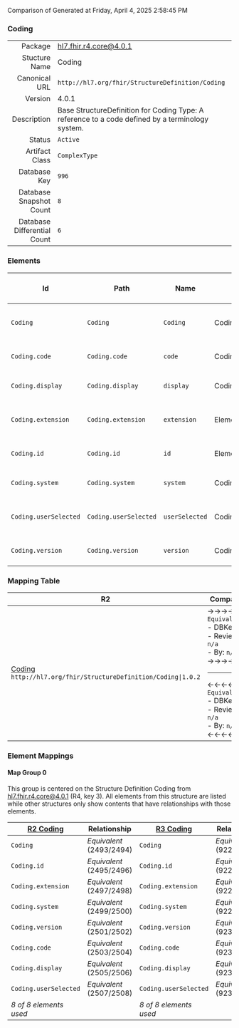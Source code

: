 Comparison of 
Generated at Friday, April 4, 2025 2:58:45 PM

### Coding

|      |     |
| ---: | --- |
| Package | hl7.fhir.r4.core@4.0.1 |
| Stucture Name | Coding |
| Canonical URL | `http://hl7.org/fhir/StructureDefinition/Coding` |
| Version | 4.0.1 |
| Description | Base StructureDefinition for Coding Type: A reference to a code defined by a terminology system. |
| Status | `Active` |
| Artifact Class | `ComplexType` |
| Database Key | `996` |
| Database Snapshot Count | `8` |
| Database Differential Count | `6` |

### Elements

| Id | Path | Name | Base Path | Short | Cardinality | Collated Type | Binding Strength | Binding Value Set |
| -- | ---- | ---- | --------- | ----- | ----------- | ------------- | ---------------- | ----------------- |
| `Coding` | `Coding` | `Coding` | Coding | A reference to a code defined by a terminology system | 0..* | Coding |  |  |
| `Coding.code` | `Coding.code` | `code` | Coding.code | Symbol in syntax defined by the system | 0..1 | code |  |  |
| `Coding.display` | `Coding.display` | `display` | Coding.display | Representation defined by the system | 0..1 | string |  |  |
| `Coding.extension` | `Coding.extension` | `extension` | Element.extension | Additional content defined by implementations | 0..* | Extension |  |  |
| `Coding.id` | `Coding.id` | `id` | Element.id | Unique id for inter-element referencing | 0..1 | id |  |  |
| `Coding.system` | `Coding.system` | `system` | Coding.system | Identity of the terminology system | 0..1 | uri |  |  |
| `Coding.userSelected` | `Coding.userSelected` | `userSelected` | Coding.userSelected | If this coding was chosen directly by the user | 0..1 | boolean |  |  |
| `Coding.version` | `Coding.version` | `version` | Coding.version | Version of the system - if relevant | 0..1 | string |  |  |
### Mapping Table

| R2 | Comparison | R3 | Comparison | R4 | Comparison | R4B | Comparison | R5
| --- | --- | --- | --- | --- | --- | --- | --- | ---
| [Coding](/docs/R2/ComplexTypes/Coding.md)<br/> `http://hl7.org/fhir/StructureDefinition/Coding\|1.0.2` | →→→→→→→<br/>`Equivalent`<br/>- DBKey: `51`<br/>- Reviewed: `n/a`<br/>- By: `n/a`<br/>→→→→→→→<hr/>←←←←←←←<br/>`Equivalent`<br/>- DBKey: `218`<br/>- Reviewed: `n/a`<br/>- By: `n/a`<br/>←←←←←←←| [Coding](/docs/R3/ComplexTypes/Coding.md)<br/> `http://hl7.org/fhir/StructureDefinition/Coding\|3.0.2` | →→→→→→→<br/>`Equivalent`<br/>- DBKey: `387`<br/>- Reviewed: `n/a`<br/>- By: `n/a`<br/>→→→→→→→<hr/>←←←←←←←<br/>`Equivalent`<br/>- DBKey: `583`<br/>- Reviewed: `n/a`<br/>- By: `n/a`<br/>←←←←←←←| [Coding](/docs/R4/ComplexTypes/Coding.md)<br/> `http://hl7.org/fhir/StructureDefinition/Coding\|4.0.1` | →→→→→→→<br/>`Equivalent`<br/>- DBKey: `1319`<br/>- Reviewed: `n/a`<br/>- By: `n/a`<br/>→→→→→→→<hr/>←←←←←←←<br/>`Equivalent`<br/>- DBKey: `1320`<br/>- Reviewed: `n/a`<br/>- By: `n/a`<br/>←←←←←←←| [Coding](/docs/R4B/ComplexTypes/Coding.md)<br/> `http://hl7.org/fhir/StructureDefinition/Coding\|4.3.0` | →→→→→→→<br/>`Equivalent`<br/>- DBKey: `895`<br/>- Reviewed: `n/a`<br/>- By: `n/a`<br/>→→→→→→→<hr/>←←←←←←←<br/>`Equivalent`<br/>- DBKey: `1124`<br/>- Reviewed: `n/a`<br/>- By: `n/a`<br/>←←←←←←←| [Coding](/docs/R5/ComplexTypes/Coding.md)<br/> `http://hl7.org/fhir/StructureDefinition/Coding\|5.0.0` 

### Element Mappings


#### Map Group 0

This group is centered on the Structure Definition Coding from hl7.fhir.r4.core@4.0.1 (R4, key 3).
All elements from this structure are listed while other structures only show contents that have relationships with those elements.

| [R2 Coding](/docs/R2/ComplexTypes/Coding.md)| Relationship | [R3 Coding](/docs/R3/ComplexTypes/Coding.md)| Relationship | R4 Coding| Relationship | [R4B Coding](/docs/R4B/ComplexTypes/Coding.md)| Relationship | [R5 Coding](/docs/R5/ComplexTypes/Coding.md)
| --- | --- | --- | --- | --- | --- | --- | --- | ---
| `Coding`| _Equivalent_<br/>(2493/2494)| `Coding`| _Equivalent_<br/>(9222/9223)| **`Coding`**| _Equivalent_<br/>(20572/20573)| `Coding`| _Equivalent_<br/>(35699/35700)| `Coding`
| `Coding.id`| _Equivalent_<br/>(2495/2496)| `Coding.id`| _Equivalent_<br/>(9224/9225)| **`Coding.id`**| _Equivalent_<br/>(20574/20575)| `Coding.id`| _Equivalent_<br/>(35701/35702)| `Coding.id`
| `Coding.extension`| _Equivalent_<br/>(2497/2498)| `Coding.extension`| _Equivalent_<br/>(9226/9227)| **`Coding.extension`**| _Equivalent_<br/>(20576/20577)| `Coding.extension`| _Equivalent_<br/>(35703/35704)| `Coding.extension`
| `Coding.system`| _Equivalent_<br/>(2499/2500)| `Coding.system`| _Equivalent_<br/>(9228/9229)| **`Coding.system`**| _Equivalent_<br/>(20578/20579)| `Coding.system`| _Equivalent_<br/>(35705/35706)| `Coding.system`
| `Coding.version`| _Equivalent_<br/>(2501/2502)| `Coding.version`| _Equivalent_<br/>(9230/9231)| **`Coding.version`**| _Equivalent_<br/>(20580/20581)| `Coding.version`| _Equivalent_<br/>(35707/35708)| `Coding.version`
| `Coding.code`| _Equivalent_<br/>(2503/2504)| `Coding.code`| _Equivalent_<br/>(9232/9233)| **`Coding.code`**| _Equivalent_<br/>(20582/20583)| `Coding.code`| _Equivalent_<br/>(35709/35710)| `Coding.code`
| `Coding.display`| _Equivalent_<br/>(2505/2506)| `Coding.display`| _Equivalent_<br/>(9234/9235)| **`Coding.display`**| _Equivalent_<br/>(20584/20585)| `Coding.display`| _Equivalent_<br/>(35711/35712)| `Coding.display`
| `Coding.userSelected`| _Equivalent_<br/>(2507/2508)| `Coding.userSelected`| _Equivalent_<br/>(9236/9237)| **`Coding.userSelected`**| _Equivalent_<br/>(20586/20587)| `Coding.userSelected`| _Equivalent_<br/>(35713/35714)| `Coding.userSelected`
| *8 of 8 elements used* | | *8 of 8 elements used* | | *8 of 8 elements used* | | *8 of 8 elements used* | | *8 of 8 elements used* 

